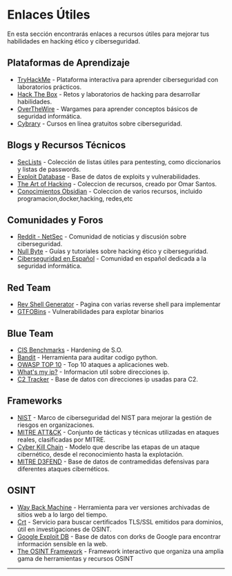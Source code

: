 # Enlaces Útiles

En esta sección encontrarás enlaces a recursos útiles para mejorar tus habilidades en hacking ético y ciberseguridad.

## Plataformas de Aprendizaje

- [TryHackMe](https://tryhackme.com/) - Plataforma interactiva para aprender ciberseguridad con laboratorios prácticos.
- [Hack The Box](https://www.hackthebox.com/) - Retos y laboratorios de hacking para desarrollar habilidades.
- [OverTheWire](https://overthewire.org/wargames/) - Wargames para aprender conceptos básicos de seguridad informática.
- [Cybrary](https://www.cybrary.it/) - Cursos en línea gratuitos sobre ciberseguridad.

## Blogs y Recursos Técnicos

- [SecLists](https://github.com/danielmiessler/SecLists) - Colección de listas útiles para pentesting, como diccionarios y listas de passwords.
- [Exploit Database](https://www.exploit-db.com/) - Base de datos de exploits y vulnerabilidades.
- [The Art of Hacking](https://github.com/The-Art-of-Hacking/h4cker) - Coleccion de recursos, creado por Omar Santos.
- [Conocimientos Obsidian](https://github.com/Maalfer/Conocimiento_Obsidian) - Coleccion de varios recursos, incluido programacion,docker,hacking, redes,etc

## Comunidades y Foros

- [Reddit - NetSec](https://www.reddit.com/r/netsec/) - Comunidad de noticias y discusión sobre ciberseguridad.
- [Null Byte](https://null-byte.wonderhowto.com/) - Guías y tutoriales sobre hacking ético y ciberseguridad.
- [Ciberseguridad en Español](https://ciberseguridad.es/) - Comunidad en español dedicada a la seguridad informática.

## Red Team
- [Rev Shell Generator](https://www.revshells.com/) - Pagina con varias reverse shell para implementar
- [GTFOBins](https://gtfobins.github.io/) - Vulnerabilidades para explotar binarios

## Blue Team

- [CIS Benchmarks](https://www.cisecurity.org/cis-benchmarks) - Hardening de S.O.
- [Bandit](https://bandit.readthedocs.io/en/latest/) - Herramienta para auditar codigo python.
- [OWASP TOP 10](https://owasp.org/www-project-top-ten/) -  Top 10 ataques a aplicaciones web.
- [What's my ip?](https://whatismyipaddress.com/) - Informacion util sobre direcciones ip.
- [C2 Tracker](https://tracker.viriback.com/) - Base de datos con direcciones ip usadas para C2.

## Frameworks
- [NIST](https://www.nist.gov/cyberframework) - Marco de ciberseguridad del NIST para mejorar la gestión de riesgos en organizaciones.
- [MITRE ATT&CK](https://attack.mitre.org/) - Conjunto de tácticas y técnicas utilizadas en ataques reales, clasificadas por MITRE.
- [Cyber Kill Chain](https://www.lockheedmartin.com/en-us/capabilities/cyber/cyber-kill-chain.html) - Modelo que describe las etapas de un ataque cibernético, desde el reconocimiento hasta la explotación.
- [MITRE D3FEND](https://d3fend.mitre.org/) - Base de datos de contramedidas defensivas para diferentes ataques cibernéticos.

## OSINT
- [Way Back Machine](https://web.archive.org/) - Herramienta para ver versiones archivadas de sitios web a lo largo del tiempo.
- [Crt](https://crt.sh/) - Servicio para buscar certificados TLS/SSL emitidos para dominios, útil en investigaciones de OSINT.
- [Google Exploit DB](https://www.exploit-db.com/google-hacking-database) - Base de datos con dorks de Google para encontrar información sensible en la web.
- [The OSINT Framework](https://osintframework.com/) -  Framework interactivo que organiza una amplia gama de herramientas y recursos OSINT

---


